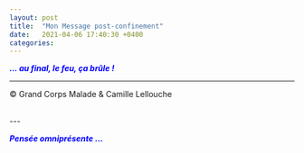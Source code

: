 ```yaml
---
layout: post
title:  "Mon Message post-confinement"
date:   2021-04-06 17:40:30 +0400
categories: 
---
```



<span style="color: blue">***... au final, le feu, ça brûle !***</span>
<br/>


---
&copy;  Grand Corps Malade & Camille Lellouche

<br>
---

<span style="color: blue">***Pensée omniprésente ...***</span>
  